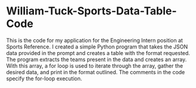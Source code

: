 # William-Tuck-Sports-Data-Table-Code
This is the code for my application for the Engineering Intern position at Sports Reference. I created a simple Python program that takes the JSON data provided in the prompt and creates a table with the format requested. The program extracts the teams present in the data and creates an array. With this array, a for loop is used to iterate through the array, gather the desired data, and print in the format outlined. The comments in the code specify the for-loop execution.
